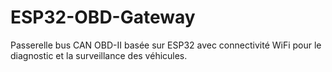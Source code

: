 # ESP32-OBD-Gateway
Passerelle bus CAN OBD-II basée sur ESP32 avec connectivité WiFi pour le diagnostic et la surveillance des véhicules.
